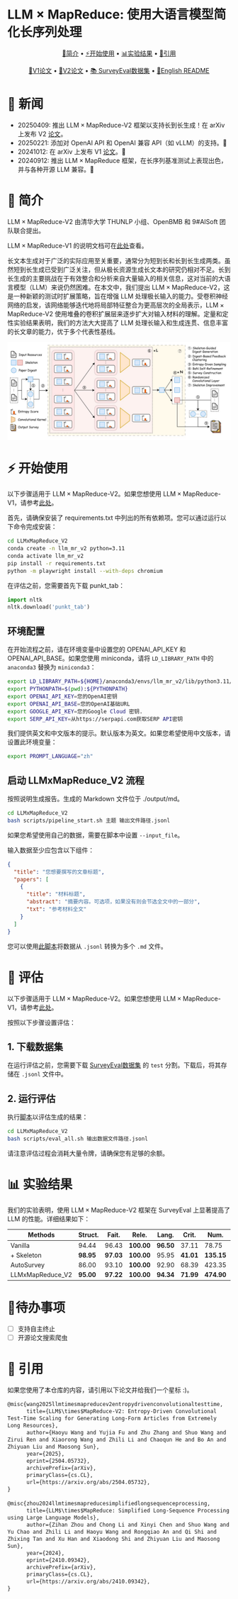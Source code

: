 # $\text{LLM}\times\text{MapReduce}$: 使用大语言模型简化长序列处理

<p align="center">
 <a href="#-简介">📖简介</a> •
 <a href="#%EF%B8%8F-开始使用">⚡️开始使用</a> •
 <a href="#-实验结果">📊实验结果</a> •
 <a href="#-引用">📝引用</a>
</p>
<p align="center">
 <a href="https://arxiv.org/abs/2410.09342">📃V1论文</a> •
 <a href="https://arxiv.org/abs/2504.05732">📃V2论文</a> •
 <a href="https://huggingface.co/datasets/R0k1e/SurveyEval">📚 SurveyEval数据集</a> •
 <a href="README.md">📃English README</a>
</p>
</div>

# 🎉 新闻
* 20250409: 推出 $\text{LLM}\times\text{MapReduce}$-V2 框架以支持长到长生成！在 arXiv 上发布 V2 [论文](https://arxiv.org/abs/2504.05732)。
* 20250221: 添加对 OpenAI API 和 OpenAI 兼容 API（如 vLLM）的支持。🚀
* 20241012: 在 arXiv 上发布 V1 [论文](https://arxiv.org/abs/2410.09342)。🎇
* 20240912: 推出 $\text{LLM}\times\text{MapReduce}$ 框架，在长序列基准测试上表现出色，并与各种开源 LLM 兼容。🎊

# 📖 简介
$\text{LLM}\times\text{MapReduce}$-V2 由清华大学 THUNLP 小组、OpenBMB 和 9#AISoft 团队联合提出。

$\text{LLM}\times\text{MapReduce}$-V1 的说明文档可在[此处](LLMxMapReduce_V1/README.md)查看。

长文本生成对于广泛的实际应用至关重要，通常分为短到长和长到长生成两类。虽然短到长生成已受到广泛关注，但从极长资源生成长文本的研究仍相对不足。长到长生成的主要挑战在于有效整合和分析来自大量输入的相关信息，这对当前的大语言模型（LLM）来说仍然困难。在本文中，我们提出 $\text{LLM}\times\text{MapReduce}$-V2，这是一种新颖的测试时扩展策略，旨在增强 LLM 处理极长输入的能力。受卷积神经网络的启发，该网络能够迭代地将局部特征整合为更高层次的全局表示，$\text{LLM}\times\text{MapReduce}$-V2 使用堆叠的卷积扩展层来逐步扩大对输入材料的理解。定量和定性实验结果表明，我们的方法大大提高了 LLM 处理长输入和生成连贯、信息丰富的长文章的能力，优于多个代表性基线。

<div align="center">
  <img src="assets/main_pic.jpg" alt="$\text{LLM}\times\text{MapReduce}$-V2 框架">
</div>

# ⚡️ 开始使用
以下步骤适用于 $\text{LLM}\times\text{MapReduce}$-V2。如果您想使用 $\text{LLM}\times\text{MapReduce}$-V1，请参考[此处](LLMxMapReduce_V1/README.md)。

首先，请确保安装了 requirements.txt 中列出的所有依赖项。您可以通过运行以下命令完成安装：
```bash
cd LLMxMapReduce_V2
conda create -n llm_mr_v2 python=3.11
conda activate llm_mr_v2
pip install -r requirements.txt
python -m playwright install --with-deps chromium
```

在评估之前，您需要首先下载 punkt_tab：
```python
import nltk
nltk.download('punkt_tab')
```

## 环境配置
在开始流程之前，请在环境变量中设置您的 OPENAI_API_KEY 和 OPENAI_API_BASE。如果您使用 miniconda，请将 `LD_LIBRARY_PATH` 中的 `anaconda3` 替换为 `miniconda3`：
```bash
export LD_LIBRARY_PATH=${HOME}/anaconda3/envs/llm_mr_v2/lib/python3.11/site-packages/nvidia/nvjitlink/lib:${LD_LIBRARY_PATH}
export PYTHONPATH=$(pwd):${PYTHONPATH}
export OPENAI_API_KEY=您的OpenAI密钥
export OPENAI_API_BASE=您的OpenAI基础URL
export GOOGLE_API_KEY=您的Google Cloud 密钥. 
export SERP_API_KEY=从https://serpapi.com获取SERP API密钥
```

我们提供英文和中文版本的提示。默认版本为英文。如果您希望使用中文版本，请设置此环境变量：
```bash
export PROMPT_LANGUAGE="zh"
```

## 启动 LLMxMapReduce_V2 流程
按照说明生成报告。生成的 Markdown 文件位于 ./output/md。
```bash
cd LLMxMapReduce_V2
bash scripts/pipeline_start.sh 主题 输出文件路径.jsonl
```

如果您希望使用自己的数据，需要在脚本中设置 `--input_file`。

输入数据至少应包含以下组件：
```json
{
  "title": "您想要撰写的文章标题",
  "papers": [
    {
      "title": "材料标题",
      "abstract": "摘要内容。可选项，如果没有则会节选全文中的一部分",
      "txt": "参考材料全文"
    }
  ]
}
```

您可以使用[此脚本](LLMxMapReduce_V2/scripts/output_to_md.py)将数据从 `.jsonl` 转换为多个 `.md` 文件。

# 📃 评估
以下步骤适用于 $\text{LLM}\times\text{MapReduce}$-V2。如果您想使用 $\text{LLM}\times\text{MapReduce}$-V1，请参考[此处](LLMxMapReduce_V1/README.md)。

按照以下步骤设置评估：
## 1. 下载数据集
在运行评估之前，您需要下载 [SurveyEval数据集](https://huggingface.co/datasets/R0k1e/SurveyEval) 的 `test` 分割。下载后，将其存储在 `.jsonl` 文件中。

## 2. 运行评估
执行[脚本](LLMxMapReduce_V2/scripts/eval_all.sh)以评估生成的结果：
```bash
cd LLMxMapReduce_V2
bash scripts/eval_all.sh 输出数据文件路径.jsonl
```
请注意评估过程会消耗大量令牌，请确保您有足够的余额。

# 📊 实验结果
我们的实验表明，使用 $\text{LLM}\times\text{MapReduce}$-V2 框架在 SurveyEval 上显著提高了 LLM 的性能。详细结果如下：

| **Methods**           | **Struct.** | **Fait.** | **Rele.** | **Lang.** | **Crit.** | **Num.** | **Dens.** | **Prec.** | **Recall** |
|-----------------------|-------------|-----------|-----------|-----------|-----------|----------|-----------|-----------|------------|
| Vanilla               | 94.44       | 96.43     | **100.00**| **96.50** | 37.11     | 78.75    | **74.64** | 25.48     | 26.46      |
| + Skeleton            | **98.95**   | **97.03** | **100.00**| 95.95     | **41.01** | **135.15**| 72.96     | **62.60** | **65.11**  |
| AutoSurvey            | 86.00       | 93.10     | **100.00**| 92.90     | 68.39     | 423.35   | 31.97     | 50.12     | 51.73      |
| LLMxMapReduce_V2       | **95.00**   | **97.22** | **100.00**| **94.34** | **71.99** | **474.90**| **52.23** | **95.50** | **95.80**  |

# 📑待办事项

- [ ] 支持自主终止
- [ ] 开源论文搜索爬虫

# 📝 引用
如果您使用了本仓库的内容，请引用以下论文并给我们一个星标 :)。

```
@misc{wang2025llmtimesmapreducev2entropydrivenconvolutionaltesttime,
      title={LLM$\times$MapReduce-V2: Entropy-Driven Convolutional Test-Time Scaling for Generating Long-Form Articles from Extremely Long Resources}, 
      author={Haoyu Wang and Yujia Fu and Zhu Zhang and Shuo Wang and Zirui Ren and Xiaorong Wang and Zhili Li and Chaoqun He and Bo An and Zhiyuan Liu and Maosong Sun},
      year={2025},
      eprint={2504.05732},
      archivePrefix={arXiv},
      primaryClass={cs.CL},
      url={https://arxiv.org/abs/2504.05732}, 
}

@misc{zhou2024llmtimesmapreducesimplifiedlongsequenceprocessing,
      title={LLM$\times$MapReduce: Simplified Long-Sequence Processing using Large Language Models}, 
      author={Zihan Zhou and Chong Li and Xinyi Chen and Shuo Wang and Yu Chao and Zhili Li and Haoyu Wang and Rongqiao An and Qi Shi and Zhixing Tan and Xu Han and Xiaodong Shi and Zhiyuan Liu and Maosong Sun},
      year={2024},
      eprint={2410.09342},
      archivePrefix={arXiv},
      primaryClass={cs.CL},
      url={https://arxiv.org/abs/2410.09342}, 
}
```